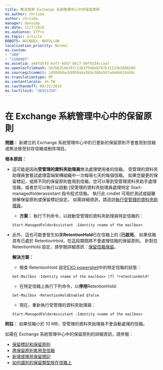 ```yaml
---
title: 無法使用 Exchange 系統管理中心中的保留原則
ms.author: chrisda
author: chrisda
manager: dansimp
ms.date: 11/7/2018
ms.audience: ITPro
ms.topic: article
ROBOTS: NOINDEX, NOFOLLOW
localization_priority: Normal
ms.custom:
- "308"
- "3100007"
ms.assetid: a48fd5fd-4af7-4d5f-b617-b0f9334ccaa7
ms.openlocfilehash: 5d7b62546397c13b37540e8797b31123b2880280
ms.sourcegitcommit: 1d98db8acb9959aba3b5e308a567ade6b62da56c
ms.translationtype: MT
ms.contentlocale: zh-TW
ms.lasthandoff: 08/22/2019
ms.locfileid: "36551334"
---
```

# <a name="retention-policies-in-exchange-admin-center"></a>在 Exchange 系統管理中心中的保留原則

 **問題：** 新建立的 Exchange 系統管理中心中的已更新的保留原則不會套用到信箱或無法移至封存信箱或刪除項目。 
  
 **根本原因：**
  
- 這可能是因為**受管理的資料夾助理員**無法處理使用者的信箱。 受管理的資料夾助理員會嘗試處理雲端架構組織中一次每隔七天的每個信箱。 如果您變更的保留標記，或將不同的保留原則套用到信箱，您可以等到受管理資料夾助手處理信箱，或者您可以執行以啟動 [受管理的資料夾助理員處理特定 Start-managedfolderassistant 指令程式信箱。 執行此 cmdlet 可用於測試或疑難排解保留原則或保留標記設定。 如需詳細資訊，請造訪[執行受管理的資料夾助理員](https://msdn.microsoft.com/library/gg271153%28v=exchsrvcs.149%29.aspx#managedfolderassist)。
    
  - **方案：** 執行下列命令，以啟動受管理的資料夾助理員特定信箱的：
    
  ```
  Start-ManagedFolderAssistant -Identity <name of the mailbox>
  ```

- 此外，這也可能會發生如果**RetentionHold**已在信箱上的 [**已啟用**。 如果信箱具有已處於 RetentionHold，在這段期間將不會處理信箱的保留原則。 針對在 RetentionHold 設定，請參閱詳細資訊：[保留信箱保留](https://docs.microsoft.com/exchange/security-and-compliance/messaging-records-management/mailbox-retention-hold)。
    
    **解決方案：**
    
  - 檢查 RetentionHold 設定[EXO powershell](https://docs.microsoft.com/powershell/exchange/exchange-online/connect-to-exchange-online-powershell/connect-to-exchange-online-powershell?view=exchange-ps)中的特定信箱的狀態：
    
  ```
  Get-Mailbox -Identity <name of the mailbox> |fl *retentionHold*
  ```

  - 在特定信箱上執行下列命令，以**停用**RetentionHold:
    
  ```
  Set-Mailbox -RetentionHoldEnabled $false
  ```

  - 現在，重新執行受管理的資料夾助理員：
    
  ```
  Start-ManagedFolderAssistant -Identity <name of the mailbox>
  ```

 **附註：** 如果信箱小於 10 MB，受管理的資料夾助理員不會自動處理的信箱。
 
如需在 Exchange 系統管理中心中的保留原則的詳細資訊，請參閱：
- [保留標記和保留原則](https://docs.microsoft.com/exchange/security-and-compliance/messaging-records-management/retention-tags-and-policies)
- [將保留原則套用至信箱](https://docs.microsoft.com/exchange/security-and-compliance/messaging-records-management/apply-retention-policy)
- [新增或移除保留標記](https://docs.microsoft.com/exchange/security-and-compliance/messaging-records-management/add-or-remove-retention-tags)
- [如何識別的保留類型放在信箱上](https://docs.microsoft.com/office365/securitycompliance/identify-a-hold-on-an-exchange-online-mailbox)
